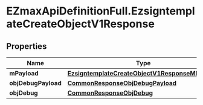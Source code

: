 # EZmaxApiDefinitionFull.EzsigntemplateCreateObjectV1Response

## Properties

Name | Type | Description | Notes
------------ | ------------- | ------------- | -------------
**mPayload** | [**EzsigntemplateCreateObjectV1ResponseMPayload**](EzsigntemplateCreateObjectV1ResponseMPayload.md) |  | 
**objDebugPayload** | [**CommonResponseObjDebugPayload**](CommonResponseObjDebugPayload.md) |  | [optional] 
**objDebug** | [**CommonResponseObjDebug**](CommonResponseObjDebug.md) |  | [optional] 


